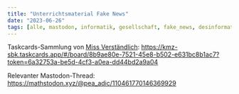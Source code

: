 ```yaml
---
title: "Unterrichtsmaterial Fake News"
date: "2023-06-26"
tags: [alle, mastodon, informatik, gesellschaft, fake_news, desinformation, schule, unterricht, taskcards]
---
```


Taskcards-Sammlung von [Miss Verständlich](https://bildung.social/@MissVerstaendlich/110462335054998782): 
https://kmz-sbk.taskcards.app/#/board/8b9ae80e-7521-45e8-b502-e631bc8b1ac7?token=6a32753a-be5d-4cf3-a0ea-dd44bd2a9a04

Relevanter Mastodon-Thread: 
https://mathstodon.xyz/@pea_adic/110461770146369929
